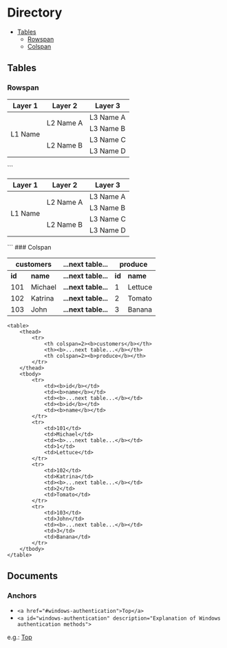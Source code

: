 # Directory
<a id="#top"></a>
- [Tables](#Tables)
	- [Rowspan](#Rowspan)
	- [Colspan](#Colspan)

## Tables
### Rowspan
<table>
    <thead>
        <tr>
            <th>Layer 1</th>
            <th>Layer 2</th>
            <th>Layer 3</th>
        </tr>
    </thead>
    <tbody>
        <tr>
            <td rowspan=4>L1 Name</td>
            <td rowspan=2>L2 Name A</td>
            <td>L3 Name A</td>
        </tr>
        <tr>
            <td>L3 Name B</td>
        </tr>
        <tr>
            <td rowspan=2>L2 Name B</td>
            <td>L3 Name C</td>
        </tr>
        <tr>
            <td>L3 Name D</td>
        </tr>
    </tbody>
</table>
```
<table>
    <thead>
        <tr>
            <th>Layer 1</th>
            <th>Layer 2</th>
            <th>Layer 3</th>
        </tr>
    </thead>
    <tbody>
        <tr>
            <td rowspan=4>L1 Name</td>
            <td rowspan=2>L2 Name A</td>
            <td>L3 Name A</td>
        </tr>
        <tr>
            <td>L3 Name B</td>
        </tr>
        <tr>
            <td rowspan=2>L2 Name B</td>
            <td>L3 Name C</td>
        </tr>
        <tr>
            <td>L3 Name D</td>
        </tr>
    </tbody>
</table>
```
### Colspan
<table>
	<thead>
		<tr>
			<th colspan=2><b>customers</b></th>
			<th><b>...next table...</b></th>
			<th colspan=2><b>produce</b></th>
		</tr>
	</thead>
	<tbody>
		<tr>
			<td><b>id</b></td>
			<td><b>name</b></td>
			<td><b>...next table...</b></td>
			<td><b>id</b></td>
			<td><b>name</b></td>
		</tr>
		<tr>
			<td>101</td>
			<td>Michael</td>
			<td><b>...next table...</b></td>
			<td>1</td>
			<td>Lettuce</td>
		</tr>
		<tr>
			<td>102</td>
			<td>Katrina</td>
			<td><b>...next table...</b></td>
			<td>2</td>
			<td>Tomato</td>
		</tr>
		<tr>
			<td>103</td>
			<td>John</td>
			<td><b>...next table...</b></td>
			<td>3</td>
			<td>Banana</td>
		</tr>
	</tbody>
</table>

```
<table>
	<thead>
		<tr>
			<th colspan=2><b>customers</b></th>
			<th><b>...next table...</b></th>
			<th colspan=2><b>produce</b></th>
		</tr>
	</thead>
	<tbody>
		<tr>
			<td><b>id</b></td>
			<td><b>name</b></td>
			<td><b>...next table...</b></td>
			<td><b>id</b></td>
			<td><b>name</b></td>
		</tr>
		<tr>
			<td>101</td>
			<td>Michael</td>
			<td><b>...next table...</b></td>
			<td>1</td>
			<td>Lettuce</td>
		</tr>
		<tr>
			<td>102</td>
			<td>Katrina</td>
			<td><b>...next table...</b></td>
			<td>2</td>
			<td>Tomato</td>
		</tr>
		<tr>
			<td>103</td>
			<td>John</td>
			<td><b>...next table...</b></td>
			<td>3</td>
			<td>Banana</td>
		</tr>
	</tbody>
</table>
```
	
## Documents
### Anchors
- `<a href="#windows-authentication">Top</a>`
- `<a id="windows-authentication" description="Explanation of Windows authentication methods">`
	
e.g.: <a href="#windows-authentication">Top</a>